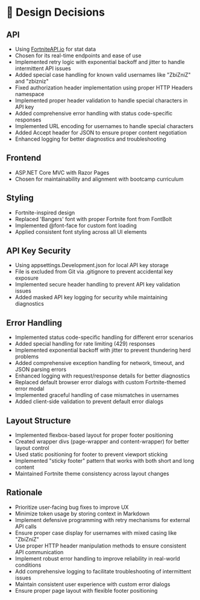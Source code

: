 # 📘 Design Decisions

## API
- Using [FortniteAPI.io](https://fortniteapi.io) for stat data
- Chosen for its real-time endpoints and ease of use
- Implemented retry logic with exponential backoff and jitter to handle intermittent API issues
- Added special case handling for known valid usernames like "ZbiZniZ" and "zbizniz"
- Fixed authorization header implementation using proper HTTP Headers namespace
- Implemented proper header validation to handle special characters in API key
- Added comprehensive error handling with status code-specific responses
- Implemented URL encoding for usernames to handle special characters
- Added Accept header for JSON to ensure proper content negotiation
- Enhanced logging for better diagnostics and troubleshooting

## Frontend
- ASP.NET Core MVC with Razor Pages
- Chosen for maintainability and alignment with bootcamp curriculum

## Styling
- Fortnite-inspired design
- Replaced 'Bangers' font with proper Fortnite font from FontBolt
- Implemented @font-face for custom font loading
- Applied consistent font styling across all UI elements

## API Key Security
- Using appsettings.Development.json for local API key storage
- File is excluded from Git via .gitignore to prevent accidental key exposure
- Implemented secure header handling to prevent API key validation issues
- Added masked API key logging for security while maintaining diagnostics

## Error Handling
- Implemented status code-specific handling for different error scenarios
- Added special handling for rate limiting (429) responses
- Implemented exponential backoff with jitter to prevent thundering herd problems
- Added comprehensive exception handling for network, timeout, and JSON parsing errors
- Enhanced logging with request/response details for better diagnostics
- Replaced default browser error dialogs with custom Fortnite-themed error modal
- Implemented graceful handling of case mismatches in usernames
- Added client-side validation to prevent default error dialogs

## Layout Structure
- Implemented flexbox-based layout for proper footer positioning
- Created wrapper divs (page-wrapper and content-wrapper) for better layout control
- Used static positioning for footer to prevent viewport sticking
- Implemented "sticky footer" pattern that works with both short and long content
- Maintained Fortnite theme consistency across layout changes

## Rationale
- Prioritize user-facing bug fixes to improve UX
- Minimize token usage by storing context in Markdown
- Implement defensive programming with retry mechanisms for external API calls
- Ensure proper case display for usernames with mixed casing like "ZbiZniZ"
- Use proper HTTP header manipulation methods to ensure consistent API communication
- Implement robust error handling to improve reliability in real-world conditions
- Add comprehensive logging to facilitate troubleshooting of intermittent issues
- Maintain consistent user experience with custom error dialogs
- Ensure proper page layout with flexible footer positioning
